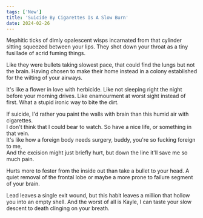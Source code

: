 ```yaml
---
tags: ['New']
title: 'Suicide By Cigarettes Is A Slow Burn'
date: 2024-02-26
---
```


Mephitic ticks of dimly opalescent wisps incarnated from that cylinder sitting squeezed between your lips. They shot down your throat as a tiny fusillade of acrid fuming things.

Like they were bullets taking slowest pace, that could find the lungs but not the brain. Having chosen to make their home instead in a colony established for the wilting of your airways.

It's like a flower in love with herbicide. Like not sleeping right the night before your morning drives. Like enamourment at worst sight instead of first. What a stupid ironic way to bite the dirt.

If suicide, I'd rather you paint the walls with brain than this humid air with cigarettes.  
I don't think that I could bear to watch. So have a nice life, or something in that vein.  
It's like how a foreign body needs surgery, buddy, you're so fucking foreign to me,  
And the excision might just briefly hurt, but down the line it'll save me so much pain.

Hurts more to fester from the inside out than take a bullet to your head. A quiet removal of the frontal lobe or maybe a more prone to failure segment of your brain.

Lead leaves a single exit wound, but this habit leaves a million that hollow you into an empty shell. And the worst of all is Kayle, I can taste your slow descent to death clinging on your breath.

